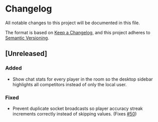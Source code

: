 # Changelog

All notable changes to this project will be documented in this file.

The format is based on [Keep a Changelog](https://keepachangelog.com/en/1.1.0/),
and this project adheres to [Semantic Versioning](https://semver.org/spec/v2.0.0.html).

## [Unreleased]

### Added

- Show chat stats for every player in the room so the desktop sidebar highlights all competitors instead of only the local user.

### Fixed

- Prevent duplicate socket broadcasts so player accuracy streak increments correctly instead of skipping values. (Fixes [#50](https://github.com/hydrabeer/word-bomb/issues/50))
